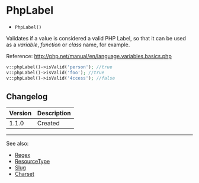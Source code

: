 # PhpLabel

- `PhpLabel()`

Validates if a value is considered a valid PHP Label,
so that it can be used as a *variable*, *function* or *class* name, for example.

Reference:
http://php.net/manual/en/language.variables.basics.php

```php
v::phpLabel()->isValid('person'); //true
v::phpLabel()->isValid('foo'); //true
v::phpLabel()->isValid('4ccess'); //false
```

## Changelog

Version | Description
--------|-------------
  1.1.0 | Created

***
See also:

- [Regex](Regex.md)
- [ResourceType](ResourceType.md)
- [Slug](Slug.md)
- [Charset](Charset.md)

